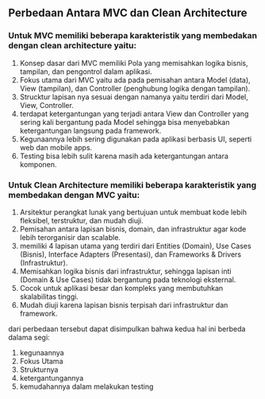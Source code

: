 ## Perbedaan Antara MVC dan Clean Architecture
### Untuk MVC memiliki beberapa karakteristik yang membedakan dengan clean architecture yaitu: 
1. Konsep dasar dari MVC memiliki Pola yang memisahkan logika bisnis, tampilan, dan pengontrol dalam aplikasi.
2. Fokus utama dari MVC yaitu ada pada pemisahan antara Model (data), View (tampilan), dan Controller (penghubung logika dengan tampilan).
3. Strucktur lapisan nya sesuai dengan namanya yaitu terdiri dari Model, View, Controller.
4. terdapat ketergantungan yang terjadi antara View dan Controller yang sering kali bergantung pada Model sehingga bisa menyebabkan ketergantungan langsung pada framework.
5. Kegunaannya lebih sering digunakan pada aplikasi berbasis UI, seperti web dan mobile apps.
6. Testing bisa lebih sulit karena masih ada ketergantungan antara komponen.

### Untuk Clean Architecture memiliki beberapa karakteristik yang membedakan dengan MVC yaitu: 
1. Arsitektur perangkat lunak yang bertujuan untuk membuat kode lebih fleksibel, terstruktur, dan mudah diuji.
2. Pemisahan antara lapisan bisnis, domain, dan infrastruktur agar kode lebih terorganisir dan scalable.
3. memiliki 4 lapisan utama yang terdiri dari Entities (Domain), Use Cases (Bisnis), Interface Adapters (Presentasi), dan Frameworks & Drivers (Infrastruktur).
4. Memisahkan logika bisnis dari infrastruktur, sehingga lapisan inti (Domain & Use Cases) tidak bergantung pada teknologi eksternal.
5. Cocok untuk aplikasi besar dan kompleks yang membutuhkan skalabilitas tinggi.
6. Mudah diuji karena lapisan bisnis terpisah dari infrastruktur dan framework.

dari perbedaan tersebut dapat disimpulkan bahwa kedua hal ini berbeda dalama segi: 
1. kegunaannya
2. Fokus Utama
3. Strukturnya
4. ketergantungannya
5. kemudahannya dalam melakukan testing


